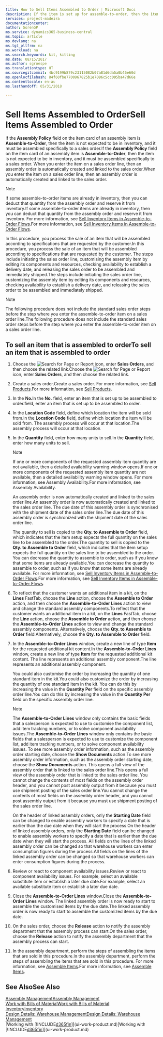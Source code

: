 ```yaml
---
title: How to Sell Items Assembled to Order | Microsoft Docs
description: If the item is set up for assemble-to-order, then the item is not expected to be in inventory, and it must be assembled specifically to a sales order. When you enter the item on a sales order line, then an assembly order is automatically created and linked to the sales order.
services: project-madeira
documentationcenter: 
author: SorenGP
ms.service: dynamics365-business-central
ms.topic: article
ms.devlang: na
ms.tgt_pltfrm: na
ms.workload: na
ms.search.keywords: kit, kitting
ms.date: 08/15/2017
ms.author: sgroespe
ms.translationtype: HT
ms.sourcegitcommit: 4bc9199b879c23115082b07a81d6da5a0b46e60d
ms.openlocfilehash: 84f60fbe7700967825b1e7086c5cc095ba47d66e
ms.contentlocale: en-au
ms.lasthandoff: 05/31/2018

---
```

# <a name="sell-items-assembled-to-order"></a><span data-ttu-id="97eb2-104">Sell Items Assembled to Order</span><span class="sxs-lookup"><span data-stu-id="97eb2-104">Sell Items Assembled to Order</span></span>
<span data-ttu-id="97eb2-105">If the **Assembly Policy** field on the item card of an assembly item is **Assemble-to-Order**, then the item is not expected to be in inventory, and it must be assembled specifically to a sales order.</span><span class="sxs-lookup"><span data-stu-id="97eb2-105">If the **Assembly Policy** field on the item card of an assembly item is **Assemble-to-Order**, then the item is not expected to be in inventory, and it must be assembled specifically to a sales order.</span></span> <span data-ttu-id="97eb2-106">When you enter the item on a sales order line, then an assembly order is automatically created and linked to the sales order.</span><span class="sxs-lookup"><span data-stu-id="97eb2-106">When you enter the item on a sales order line, then an assembly order is automatically created and linked to the sales order.</span></span>  

> [!NOTE]  
>  <span data-ttu-id="97eb2-107">If some assemble-to-order items are already in inventory, then you can deduct that quantity from the assembly order and reserve it from inventory.</span><span class="sxs-lookup"><span data-stu-id="97eb2-107">If some assemble-to-order items are already in inventory, then you can deduct that quantity from the assembly order and reserve it from inventory.</span></span> <span data-ttu-id="97eb2-108">For more information, see [Sell Inventory Items in Assemble-to-Order Flows](assembly-how-to-sell-assemble-to-order-items-and-inventory-items-together.md).</span><span class="sxs-lookup"><span data-stu-id="97eb2-108">For more information, see [Sell Inventory Items in Assemble-to-Order Flows](assembly-how-to-sell-assemble-to-order-items-and-inventory-items-together.md).</span></span>  

<span data-ttu-id="97eb2-109">In this procedure, you process the sale of an item that will be assembled according to specifications that are requested by the customer.</span><span class="sxs-lookup"><span data-stu-id="97eb2-109">In this procedure, you process the sale of an item that will be assembled according to specifications that are requested by the customer.</span></span> <span data-ttu-id="97eb2-110">The steps include initiating the sales order line, customising the assembly item by editing its components and resources, checking availability to establish a delivery date, and releasing the sales order to be assembled and immediately shipped.</span><span class="sxs-lookup"><span data-stu-id="97eb2-110">The steps include initiating the sales order line, customizing the assembly item by editing its components and resources, checking availability to establish a delivery date, and releasing the sales order to be assembled and immediately shipped.</span></span>  

> [!NOTE]  
>  <span data-ttu-id="97eb2-111">The following procedure does not include the standard sales order steps before the step where you enter the assemble-to-order item on a sales order line.</span><span class="sxs-lookup"><span data-stu-id="97eb2-111">The following procedure does not include the standard sales order steps before the step where you enter the assemble-to-order item on a sales order line.</span></span>  

## <a name="to-sell-an-item-that-is-assembled-to-order"></a><span data-ttu-id="97eb2-112">To sell an item that is assembled to order</span><span class="sxs-lookup"><span data-stu-id="97eb2-112">To sell an item that is assembled to order</span></span>  
1.  <span data-ttu-id="97eb2-113">Choose the ![Search for Page or Report](media/ui-search/search_small.png "Search for Page or Report icon") icon, enter **Sales Orders**, and then choose the related link.</span><span class="sxs-lookup"><span data-stu-id="97eb2-113">Choose the ![Search for Page or Report](media/ui-search/search_small.png "Search for Page or Report icon") icon, enter **Sales Orders**, and then choose the related link.</span></span>  
2.  <span data-ttu-id="97eb2-114">Create a sales order.</span><span class="sxs-lookup"><span data-stu-id="97eb2-114">Create a sales order.</span></span> <span data-ttu-id="97eb2-115">For more information, see [Sell Products](sales-how-sell-products.md).</span><span class="sxs-lookup"><span data-stu-id="97eb2-115">For more information, see [Sell Products](sales-how-sell-products.md).</span></span>  
3.  <span data-ttu-id="97eb2-116">In the **No.**</span><span class="sxs-lookup"><span data-stu-id="97eb2-116">In the **No.**</span></span> <span data-ttu-id="97eb2-117">field, enter an item that is set up to be assembled to order.</span><span class="sxs-lookup"><span data-stu-id="97eb2-117">field, enter an item that is set up to be assembled to order.</span></span>  
4.  <span data-ttu-id="97eb2-118">In the **Location Code** field, define which location the item will be sold from.</span><span class="sxs-lookup"><span data-stu-id="97eb2-118">In the **Location Code** field, define which location the item will be sold from.</span></span> <span data-ttu-id="97eb2-119">The assembly process will occur at that location.</span><span class="sxs-lookup"><span data-stu-id="97eb2-119">The assembly process will occur at that location.</span></span>  
5.  <span data-ttu-id="97eb2-120">In the **Quantity** field, enter how many units to sell.</span><span class="sxs-lookup"><span data-stu-id="97eb2-120">In the **Quantity** field, enter how many units to sell.</span></span>  

    > [!NOTE]  
    >  <span data-ttu-id="97eb2-121">If one or more components of the requested assembly item quantity are not available, then a detailed availability warning window opens.</span><span class="sxs-lookup"><span data-stu-id="97eb2-121">If one or more components of the requested assembly item quantity are not available, then a detailed availability warning window opens.</span></span> <span data-ttu-id="97eb2-122">For more information, see Assembly Availability.</span><span class="sxs-lookup"><span data-stu-id="97eb2-122">For more information, see Assembly Availability.</span></span>  

    <span data-ttu-id="97eb2-123">An assembly order is now automatically created and linked to the sales order line.</span><span class="sxs-lookup"><span data-stu-id="97eb2-123">An assembly order is now automatically created and linked to the sales order line.</span></span> <span data-ttu-id="97eb2-124">The due date of this assembly order is synchronised with the shipment date of the sales order line.</span><span class="sxs-lookup"><span data-stu-id="97eb2-124">The due date of this assembly order is synchronized with the shipment date of the sales order line.</span></span>  

    <span data-ttu-id="97eb2-125">The quantity to sell is copied to the **Qty. to Assemble to Order** field, which indicates that the item setup expects the full quantity on the sales line to be assembled to the order.</span><span class="sxs-lookup"><span data-stu-id="97eb2-125">The quantity to sell is copied to the **Qty. to Assemble to Order** field, which indicates that the item setup expects the full quantity on the sales line to be assembled to the order.</span></span> <span data-ttu-id="97eb2-126">You can decrease the quantity to assemble to order, such as if you know that some items are already available.</span><span class="sxs-lookup"><span data-stu-id="97eb2-126">You can decrease the quantity to assemble to order, such as if you know that some items are already available.</span></span> <span data-ttu-id="97eb2-127">For more information, see [Sell Inventory Items in Assemble-to-Order Flows](assembly-how-to-sell-inventory-items-in-assemble-to-order-flows.md).</span><span class="sxs-lookup"><span data-stu-id="97eb2-127">For more information, see [Sell Inventory Items in Assemble-to-Order Flows](assembly-how-to-sell-inventory-items-in-assemble-to-order-flows.md).</span></span>  

6.  <span data-ttu-id="97eb2-128">To reflect that the customer wants an additional item in a kit, on the **Lines** FastTab, choose the **Line** action, choose the **Assemble to Order** action, and then choose the **Assemble-to-Order Lines** action to view and change the standard assembly components.</span><span class="sxs-lookup"><span data-stu-id="97eb2-128">To reflect that the customer wants an additional item in a kit, on the **Lines** FastTab, choose the **Line** action, choose the **Assemble to Order** action, and then choose the **Assemble-to-Order Lines** action to view and change the standard assembly components.</span></span> <span data-ttu-id="97eb2-129">Alternatively, choose the **Qty. to Assemble to Order** field.</span><span class="sxs-lookup"><span data-stu-id="97eb2-129">Alternatively, choose the **Qty. to Assemble to Order** field.</span></span>  
7.  <span data-ttu-id="97eb2-130">In the **Assemble-to-Order Lines** window, create a new line of type **Item** for the requested additional kit content.</span><span class="sxs-lookup"><span data-stu-id="97eb2-130">In the **Assemble-to-Order Lines** window, create a new line of type **Item** for the requested additional kit content.</span></span> <span data-ttu-id="97eb2-131">The line represents an additional assembly component.</span><span class="sxs-lookup"><span data-stu-id="97eb2-131">The line represents an additional assembly component.</span></span>  

    <span data-ttu-id="97eb2-132">You could also customise the order by increasing the quantity of one standard item in the kit.</span><span class="sxs-lookup"><span data-stu-id="97eb2-132">You could also customize the order by increasing the quantity of one standard item in the kit.</span></span> <span data-ttu-id="97eb2-133">You can do this by increasing the value in the **Quantity Per** field on the specific assembly order line.</span><span class="sxs-lookup"><span data-stu-id="97eb2-133">You can do this by increasing the value in the **Quantity Per** field on the specific assembly order line.</span></span>  

    > [!NOTE]  
    >  <span data-ttu-id="97eb2-134">The **Assemble-to-Order Lines** window only contains the basic fields that a salesperson is expected to use to customise the component list, add item tracking numbers, or to solve component availability issues.</span><span class="sxs-lookup"><span data-stu-id="97eb2-134">The **Assemble-to-Order Lines** window only contains the basic fields that a salesperson is expected to use to customize the component list, add item tracking numbers, or to solve component availability issues.</span></span> <span data-ttu-id="97eb2-135">To see more assembly order information, such as the assembly order starting date, choose the **Show Documents** action.</span><span class="sxs-lookup"><span data-stu-id="97eb2-135">To see more assembly order information, such as the assembly order starting date, choose the **Show Documents** action.</span></span> <span data-ttu-id="97eb2-136">This opens a full view of the assembly order that is linked to the sales order line.</span><span class="sxs-lookup"><span data-stu-id="97eb2-136">This opens a full view of the assembly order that is linked to the sales order line.</span></span> <span data-ttu-id="97eb2-137">You cannot change the contents of most fields on the assembly order header, and you cannot post assembly output from it because you must use shipment posting of the sales order line.</span><span class="sxs-lookup"><span data-stu-id="97eb2-137">You cannot change the contents of most fields on the assembly order header, and you cannot post assembly output from it because you must use shipment posting of the sales order line.</span></span>  
    >   
    >  <span data-ttu-id="97eb2-138">On the header of linked assembly orders, only the **Starting Date** field can be changed to enable assembly workers to specify a date that is earlier than the due date when they will start the process.</span><span class="sxs-lookup"><span data-stu-id="97eb2-138">On the header of linked assembly orders, only the **Starting Date** field can be changed to enable assembly workers to specify a date that is earlier than the due date when they will start the process.</span></span> <span data-ttu-id="97eb2-139">All fields on the lines of the linked assembly order can be changed so that warehouse workers can enter consumption figures during the process.</span><span class="sxs-lookup"><span data-stu-id="97eb2-139">All fields on the lines of the linked assembly order can be changed so that warehouse workers can enter consumption figures during the process.</span></span>  

8.  <span data-ttu-id="97eb2-140">Review or react to component availability issues.</span><span class="sxs-lookup"><span data-stu-id="97eb2-140">Review or react to component availability issues.</span></span> <span data-ttu-id="97eb2-141">For example, select an available substitute item or establish a later due date.</span><span class="sxs-lookup"><span data-stu-id="97eb2-141">For example, select an available substitute item or establish a later due date.</span></span>  
9. <span data-ttu-id="97eb2-142">Close the **Assemble-to-Order Lines** window.</span><span class="sxs-lookup"><span data-stu-id="97eb2-142">Close the **Assemble-to-Order Lines** window.</span></span> <span data-ttu-id="97eb2-143">The linked assembly order is now ready to start to assemble the customised items by the due date.</span><span class="sxs-lookup"><span data-stu-id="97eb2-143">The linked assembly order is now ready to start to assemble the customized items by the due date.</span></span>  
10. <span data-ttu-id="97eb2-144">On the sales order, choose the **Release** action to notify the assembly department that the assembly process can start.</span><span class="sxs-lookup"><span data-stu-id="97eb2-144">On the sales order, choose the **Release** action to notify the assembly department that the assembly process can start.</span></span>  
11. <span data-ttu-id="97eb2-145">In the assembly department, perform the steps of assembling the items that are sold in this procedure.</span><span class="sxs-lookup"><span data-stu-id="97eb2-145">In the assembly department, perform the steps of assembling the items that are sold in this procedure.</span></span> <span data-ttu-id="97eb2-146">For more information, see [Assemble Items](assembly-how-to-assemble-items.md).</span><span class="sxs-lookup"><span data-stu-id="97eb2-146">For more information, see [Assemble Items](assembly-how-to-assemble-items.md).</span></span>  

## <a name="see-also"></a><span data-ttu-id="97eb2-147">See Also</span><span class="sxs-lookup"><span data-stu-id="97eb2-147">See Also</span></span>  
[<span data-ttu-id="97eb2-148">Assembly Management</span><span class="sxs-lookup"><span data-stu-id="97eb2-148">Assembly Management</span></span>](assembly-assemble-items.md)  
[<span data-ttu-id="97eb2-149">Work with Bills of Material</span><span class="sxs-lookup"><span data-stu-id="97eb2-149">Work with Bills of Material</span></span>](inventory-how-work-BOMs.md)  
[<span data-ttu-id="97eb2-150">Inventory</span><span class="sxs-lookup"><span data-stu-id="97eb2-150">Inventory</span></span>](inventory-manage-inventory.md)  
[<span data-ttu-id="97eb2-151">Design Details: Warehouse Management</span><span class="sxs-lookup"><span data-stu-id="97eb2-151">Design Details: Warehouse Management</span></span>](design-details-warehouse-management.md)  
<span data-ttu-id="97eb2-152">[Working with [!INCLUDE[d365fin](includes/d365fin_md.md)]](ui-work-product.md)</span><span class="sxs-lookup"><span data-stu-id="97eb2-152">[Working with [!INCLUDE[d365fin](includes/d365fin_md.md)]](ui-work-product.md)</span></span>

